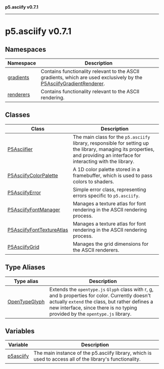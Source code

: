 **p5.asciify v0.7.1**

***

# p5.asciify v0.7.1

## Namespaces

| Namespace | Description |
| ------ | ------ |
| [gradients](namespaces/gradients/README.md) | Contains functionality relevant to the ASCII gradients, which are used exclusively by the [P5AsciifyGradientRenderer](namespaces/renderers/classes/P5AsciifyGradientRenderer.md). |
| [renderers](namespaces/renderers/README.md) | Contains functionality relevant to the ASCII rendering. |

## Classes

| Class | Description |
| ------ | ------ |
| [P5Asciifier](classes/P5Asciifier.md) | The main class for the `p5.asciify` library, responsible for setting up the library, managing its properties, and providing an interface for interacting with the library. |
| [P5AsciifyColorPalette](classes/P5AsciifyColorPalette.md) | A 1D color palette stored in a framebuffer, which is used to pass colors to shaders. |
| [P5AsciifyError](classes/P5AsciifyError.md) | Simple error class, representing errors specific to `p5.asciify`. |
| [P5AsciifyFontManager](classes/P5AsciifyFontManager.md) | Manages a texture atlas for font rendering in the ASCII rendering process. |
| [P5AsciifyFontTextureAtlas](classes/P5AsciifyFontTextureAtlas.md) | Manages a texture atlas for font rendering in the ASCII rendering process. |
| [P5AsciifyGrid](classes/P5AsciifyGrid.md) | Manages the grid dimensions for the ASCII renderers. |

## Type Aliases

| Type alias | Description |
| ------ | ------ |
| [OpenTypeGlyph](type-aliases/OpenTypeGlyph.md) | Extends the `opentype.js` `Glyph` class with r, g, and b properties for color. Currently doesn't actually `extend` the class, but rather defines a new interface, since there is no typing provided by the `opentype.js` library. |

## Variables

| Variable | Description |
| ------ | ------ |
| [p5asciify](variables/p5asciify.md) | The main instance of the p5.asciify library, which is used to access all of the library's functionality. |
